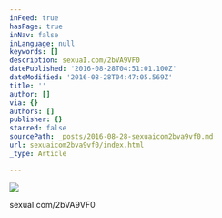 ```yaml
---
inFeed: true
hasPage: true
inNav: false
inLanguage: null
keywords: []
description: sexuaI.com/2bVA9VF0
datePublished: '2016-08-28T04:51:01.100Z'
dateModified: '2016-08-28T04:47:05.569Z'
title: ''
author: []
via: {}
authors: []
publisher: {}
starred: false
sourcePath: _posts/2016-08-28-sexuaicom2bva9vf0.md
url: sexuaicom2bva9vf0/index.html
_type: Article

---
```

![](https://the-grid-user-content.s3-us-west-2.amazonaws.com/6eb815a1-9712-4fef-80ca-724ff7ca0520.jpg)

sexuaI.com/2bVA9VF0